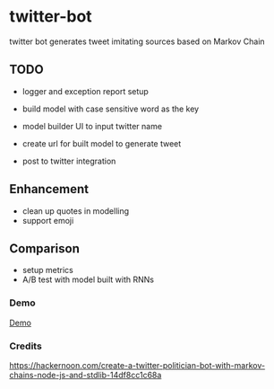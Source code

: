 # twitter-bot
twitter bot generates tweet imitating sources based on Markov Chain

## TODO
* logger and exception report setup
* build model with case sensitive word as the key
* model builder UI to input twitter name
* create url for built model to generate tweet

* post to twitter integration

## Enhancement
* clean up quotes in modelling
* support emoji

## Comparison
* setup metrics
* A/B test with model built with RNNs

### Demo
[Demo](https://oqmzfh2y61.execute-api.eu-west-1.amazonaws.com/development/)

### Credits
https://hackernoon.com/create-a-twitter-politician-bot-with-markov-chains-node-js-and-stdlib-14df8cc1c68a
